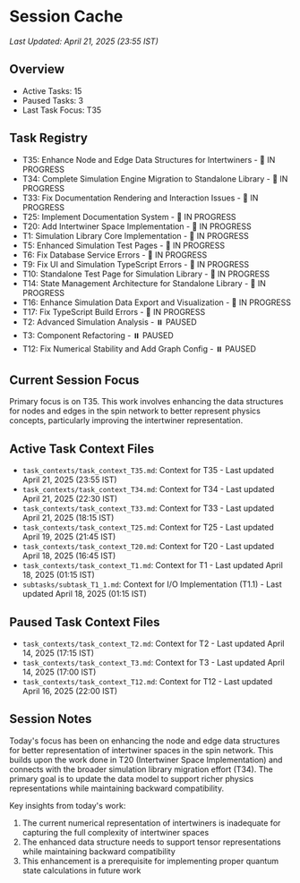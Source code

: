 # Session Cache

*Last Updated: April 21, 2025 (23:55 IST)*

## Overview
- Active Tasks: 15
- Paused Tasks: 3
- Last Task Focus: T35

## Task Registry
- T35: Enhance Node and Edge Data Structures for Intertwiners - 🔄 IN PROGRESS
- T34: Complete Simulation Engine Migration to Standalone Library - 🔄 IN PROGRESS
- T33: Fix Documentation Rendering and Interaction Issues - 🔄 IN PROGRESS
- T25: Implement Documentation System - 🔄 IN PROGRESS
- T20: Add Intertwiner Space Implementation - 🔄 IN PROGRESS
- T1: Simulation Library Core Implementation - 🔄 IN PROGRESS
- T5: Enhanced Simulation Test Pages - 🔄 IN PROGRESS
- T6: Fix Database Service Errors - 🔄 IN PROGRESS
- T9: Fix UI and Simulation TypeScript Errors - 🔄 IN PROGRESS
- T10: Standalone Test Page for Simulation Library - 🔄 IN PROGRESS
- T14: State Management Architecture for Standalone Library - 🔄 IN PROGRESS
- T16: Enhance Simulation Data Export and Visualization - 🔄 IN PROGRESS
- T17: Fix TypeScript Build Errors - 🔄 IN PROGRESS
- T2: Advanced Simulation Analysis - ⏸️ PAUSED
- T3: Component Refactoring - ⏸️ PAUSED
- T12: Fix Numerical Stability and Add Graph Config - ⏸️ PAUSED

## Current Session Focus
Primary focus is on T35. This work involves enhancing the data structures for nodes and edges in the spin network to better represent physics concepts, particularly improving the intertwiner representation.

## Active Task Context Files
- `task_contexts/task_context_T35.md`: Context for T35 - Last updated April 21, 2025 (23:55 IST)
- `task_contexts/task_context_T34.md`: Context for T34 - Last updated April 21, 2025 (22:30 IST)
- `task_contexts/task_context_T33.md`: Context for T33 - Last updated April 21, 2025 (18:15 IST)
- `task_contexts/task_context_T25.md`: Context for T25 - Last updated April 19, 2025 (21:45 IST)
- `task_contexts/task_context_T20.md`: Context for T20 - Last updated April 18, 2025 (16:45 IST)
- `task_contexts/task_context_T1.md`: Context for T1 - Last updated April 18, 2025 (01:15 IST)
- `subtasks/subtask_T1_1.md`: Context for I/O Implementation (T1.1) - Last updated April 18, 2025 (01:15 IST)

## Paused Task Context Files
- `task_contexts/task_context_T2.md`: Context for T2 - Last updated April 14, 2025 (17:15 IST)
- `task_contexts/task_context_T3.md`: Context for T3 - Last updated April 14, 2025 (17:00 IST)
- `task_contexts/task_context_T12.md`: Context for T12 - Last updated April 16, 2025 (22:00 IST)

## Session Notes
Today's focus has been on enhancing the node and edge data structures for better representation of intertwiner spaces in the spin network. This builds upon the work done in T20 (Intertwiner Space Implementation) and connects with the broader simulation library migration effort (T34). The primary goal is to update the data model to support richer physics representations while maintaining backward compatibility.

Key insights from today's work:
1. The current numerical representation of intertwiners is inadequate for capturing the full complexity of intertwiner spaces
2. The enhanced data structure needs to support tensor representations while maintaining backward compatibility
3. This enhancement is a prerequisite for implementing proper quantum state calculations in future work

